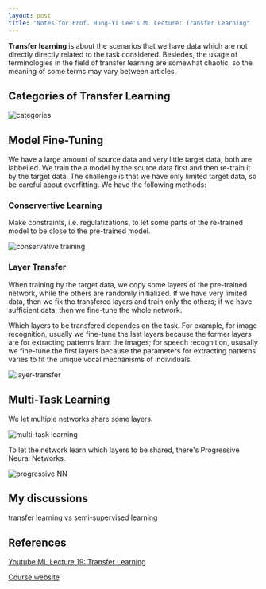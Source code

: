 ```yaml
---
layout: post
title: "Notes for Prof. Hung-Yi Lee's ML Lecture: Transfer Learning"
---
```


**Transfer learning** is about the scenarios that we have data which are not directly directly related to the task considered. Besiedes, the usage of terminologies in the field of transfer learning are somewhat chaotic, so the meaning of some terms may vary between articles.

## Categories of Transfer Learning

![categories](https://baliuzeger.github.io/sjl/assets/images/HYL_ML_19/overview.png)


## Model Fine-Tuning

We have a large amount of source data and very little target data, both are labbelled. We train the a model by the source data first and then re-train it by the target data. The challenge is that we have only limited target data, so be careful about overfitting. We have the following methods:

### Conservertive Learning

Make constraints, i.e. regulatizations, to let some parts of the re-trained model to be close to the pre-trained model.

![conservative training](https://baliuzeger.github.io/sjl/assets/images/HYL_ML_19/conservative.png)

### Layer Transfer

When training by the target data, we copy some layers of the pre-trained network, while the others are randomly initialized. If we have very limited data, then we fix the transfered layers and train only the others; if we have sufficient data, then we fine-tune the whole network.

Which layers to be transfered dependes on the task. For example, for image recognition, usually we fine-tune the last layers because the former layers are for extracting pattenrs fram the images; for speech recognition, ususally we fine-tune the first layers because the parameters for extracting patterns varies to fit the unique vocal mechanisms of individuals.

![layer-transfer](https://baliuzeger.github.io/sjl/assets/images/HYL_ML_19/layer-transfer.png)

## Multi-Task Learning

We let multiple networks share some layers.

![multi-task learning](https://baliuzeger.github.io/sjl/assets/images/HYL_ML_19/multi-task.png)

To let the network learn which layers to be shared, there's Progressive Neural Networks.

![progressive NN](https://baliuzeger.github.io/sjl/assets/images/HYL_ML_19/progressive.png)

## My discussions

transfer learning vs semi-supervised learning



## References

[Youtube ML Lecture 19: Transfer Learning](https://www.youtube.com/watch?v=YNUek8ioAJk&list=PLJV_el3uVTsPy9oCRY30oBPNLCo89yu49&index=29)

[Course website](https://speech.ee.ntu.edu.tw/~hylee/ml/2020-spring.html)
